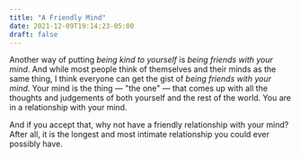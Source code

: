 ```yaml
---
title: "A Friendly Mind"
date: 2021-12-09T19:14:23-05:00
draft: false
---
```


Another way of putting *being kind to yourself* is *being friends with your mind*. And while most people think of themselves and their minds as the same thing, I think everyone can get the gist of *being friends with your mind*. Your mind is the thing — "the one" — that comes up with all the thoughts and judgements of both yourself and the rest of the world. You are in a relationship with your mind.

And if you accept that, why not have a friendly relationship with your mind? After all, it is the longest and most intimate relationship you could ever possibly have.

